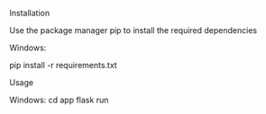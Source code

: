 Installation


Use the package manager pip to install the required dependencies

Windows:

pip install -r requirements.txt 

Usage


Windows:
cd app
flask run
